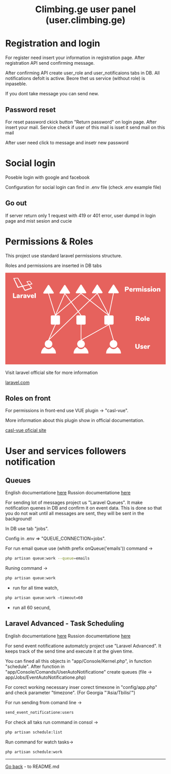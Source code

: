 <h1 align="center">Climbing.ge user panel (user.climbing.ge)</h1>

<h1>Registration and login</h1> 

<p>For register need insert your information in registration page. After registration API send confirming message.</p>

<p>After confirming API create user_role and user_notificaions tabs in DB. All notifications defolt is activw. Beore thet us service (without role) is inpaseble.</p>

<p>If you dont take message you can send new.</p>

<h2>Password reset</h2>

<p>For reset password ckick button "Return password" on login page. After insert your mail. Service check if user of this mail is isset it send mail on this mail</p>

<p>After user need click to message and insetr new password</p>

<h1>Social login</h1>

<p>Poseble login with google and facebook</p>

<p>Configuration for social login can find in .env file (check .env example file)</p>

<h2>Go out</h2>

<p>If server return only 1 request with 419 or 401 error, user dumpd in login page and mist sesion and cucie</p>

<h1>Permissions & Roles</h1> 

<p>This project use standard laravel permissions structure.</p>

<p>Roles and permissions are inserted in DB tabs</p>

![Laravel role and permission](/docs/Demo_images/User_and_admin/Laravel_role_permission.png)

<p>Visit laravel official site for more information</p>

[laravel.com](https://laravel.com/)

<h2>Roles on front</h2>

<p>For permissions in front-end use VUE plugin -> "casl-vue".</p>

<p>More information about this plugin show in official documentation.</p> 

[casl-vue oficial site](https://casl.js.org/v5/en/package/casl-vue)

<h1>User and services followers notification</h1>

<h2>Queues</h2>

English documentatione [here](https://laravel.com/docs/10.x/queues#main-content) 
Russion documentatione [here](https://laravel.su/docs/8.x/queues#job-events)

<p>For sending lot of messages project us "Laravel Queues". It make notification quenes in DB and confirm it on event data. This is done so that you do not wait until all messages are sent, they will be sent in the background!</p> 

<p>In DB use tab "jobs".</p> 

<p>Config in .env => "QUEUE_CONNECTION=jobs".</p> 

<p>
For run email queue use (whith prefix onQueue('emails')) command ->

```bash
php artisan queue:work --queue=emails
``` 
</p>

<p>
Runing command ->

```bash
php artisan queue:work
``` 
- run for all time watch, 

```bash
php artisan queue:work –timeout=60
``` 
- run all 60 secund, 
</p>

<h2>Laravel Advanced - Task Scheduling</h2>

English documentatione [here](https://laravel.com/docs/10.x/scheduling#main-content) 
Russion documentatione [here](https://laravel.su/docs/8.x/scheduling#running-the-scheduler-locally)

<p>For send event notificatione automatcly project use "Laravel Advanced". It keeps track of the send time and execute it at the given time.</p> 

<p>You can fined all this objects in "app/Console/Kernel.php", in function "schedule". After function in "app/Console/Comands/UserAutoNotificatione" create queues (file -> app/Jobs/EventAutoNotificatione.php) </p>

<p>For corect working necessary inser corect timexone in "config/app.php" and check parameter "timezone". (For Georgia "'Asia/Tbilisi'")</p>

<p>
For run sending from comand line -> 

```bash
send_event_notificatione:users
``` 
</p>

<p>
For check all taks run command in consol ->

```bash
php artisan schedule:list
``` 
</p>

<p>
Run command for watch tasks->

```bash
php artisan schedule:work
``` 
</p>

<hr>

[Go back](../README.md) - to README.md